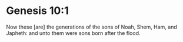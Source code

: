# Genesis 10:1

Now these [are] the generations of the sons of Noah, Shem, Ham, and Japheth: and unto them were sons born after the flood.